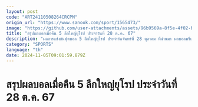 ```yaml
---
layout: post
code: "ART24110508264CRCPM"
origin_url: "https://www.sanook.com/sport/1565473/"
image: "https://github.com/user-attachments/assets/96b9569a-8f5e-4f02-b673-a413bc7ad296"
title: "สรุปผลบอลเมื่อคืน 5 ลีกใหญ่ยุโรป ประจำวันที่ 28 ต.ค. 67"
description: "ผลการแข่งขันฟุตบอล 5 ลีกใหญ่ยุโรป ประจำวันจันทร์ที่ 28 ตุลาคม ที่ผ่านมา ผลบอลพรีเมียร์ลีก, ผลบอลลาลีกา, ผลบอลบุนเดสลีกา, ผลบอลเซเรีย อา และ ผลบอลลีกเอิง"
category: "SPORTS"
language: "th"
date: 2024-11-05T09:01:59.879Z
---
```


# สรุปผลบอลเมื่อคืน 5 ลีกใหญ่ยุโรป ประจำวันที่ 28 ต.ค. 67